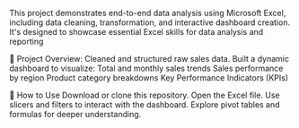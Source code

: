 This project demonstrates end-to-end data analysis using Microsoft Excel, including data cleaning, transformation, and interactive dashboard creation. It's designed to showcase essential Excel skills for data analysis and reporting

📁 Project Overview:
Cleaned and structured raw sales data.
Built a dynamic dashboard to visualize:
Total and monthly sales trends
Sales performance by region
Product category breakdowns
Key Performance Indicators (KPIs)

📌 How to Use
Download or clone this repository.
Open the Excel file.
Use slicers and filters to interact with the dashboard.
Explore pivot tables and formulas for deeper understanding.
